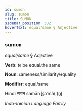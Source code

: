 ```yaml
---
id: sumon
slug: sumon
title: SUMON
sidebar_position: 382
hoverText: equal/same § Adjective
---
```


### sumon

*equal/same* **§** Adjective

**Verb**: to be equal/the same

**Noun**: sameness/similarity/equality

**Modifier**: equal/same

Hindi समान samān [s̪əˈmã(ː)n̪]

*Indo-Iranian Language Family*